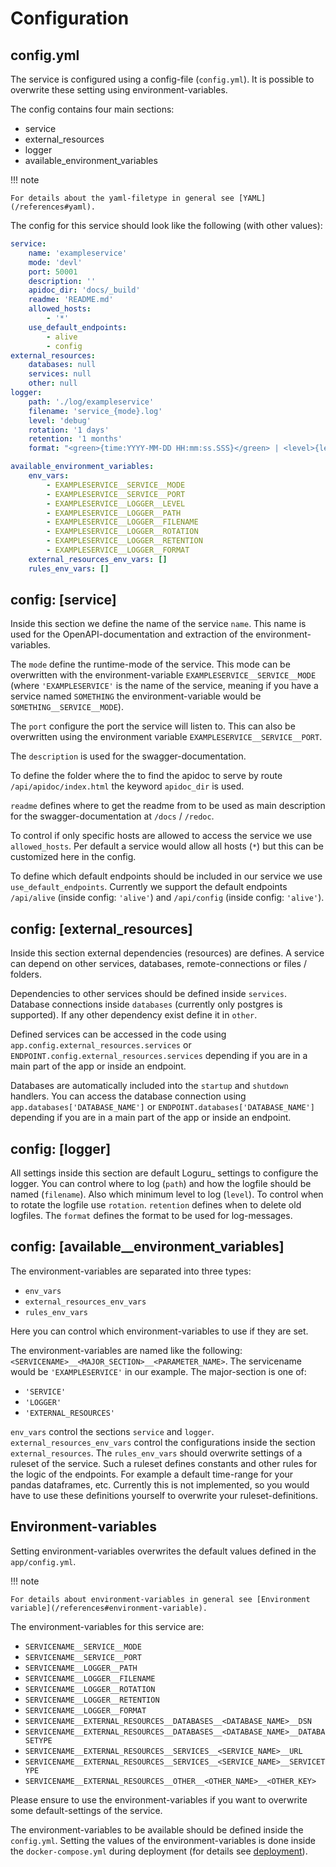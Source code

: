 # Configuration


## config.yml

The service is configured using a config-file (`config.yml`).
It is possible to overwrite these setting using environment-variables.

The config contains four main sections:

* service
* external_resources
* logger
* available_environment_variables

!!! note

    For details about the yaml-filetype in general see [YAML](/references#yaml).


The config for this service should look like the following (with other values):

```yaml
service:
    name: 'exampleservice'
    mode: 'devl'
    port: 50001
    description: ''
    apidoc_dir: 'docs/_build'
    readme: 'README.md'
    allowed_hosts:
        - '*'
    use_default_endpoints:
        - alive
        - config
external_resources:
    databases: null
    services: null
    other: null
logger:
    path: './log/exampleservice'
    filename: 'service_{mode}.log'
    level: 'debug'
    rotation: '1 days'
    retention: '1 months'
    format: "<green>{time:YYYY-MM-DD HH:mm:ss.SSS}</green> | <level>{level: <8}</level> | <cyan>{name}</cyan>:<cyan>{function}</cyan>:<cyan>{line}</cyan> [id: {extra[request_id]}] - <level>{message}</level>"

available_environment_variables:
    env_vars:
        - EXAMPLESERVICE__SERVICE__MODE
        - EXAMPLESERVICE__SERVICE__PORT
        - EXAMPLESERVICE__LOGGER__LEVEL
        - EXAMPLESERVICE__LOGGER__PATH
        - EXAMPLESERVICE__LOGGER__FILENAME
        - EXAMPLESERVICE__LOGGER__ROTATION
        - EXAMPLESERVICE__LOGGER__RETENTION
        - EXAMPLESERVICE__LOGGER__FORMAT
    external_resources_env_vars: []
    rules_env_vars: []
```


## config: [service]

Inside this section we define the name of the service `name`.
This name is used for the OpenAPI-documentation and extraction of the
environment-variables.

The `mode` define the runtime-mode of the service.
This mode can be overwritten with the environment-variable
`EXAMPLESERVICE__SERVICE__MODE` (where `'EXAMPLESERVICE'` is the name of
the service, meaning if you have a service named `SOMETHING` the
environment-variable would be `SOMETHING__SERVICE__MODE`).

The `port` configure the port the service will listen to.
This can also be overwritten using the environment variable
`EXAMPLESERVICE__SERVICE__PORT`.

The `description` is used for the swagger-documentation.

To define the folder where the to find the apidoc to serve by route
`/api/apidoc/index.html` the keyword `apidoc_dir` is used.

`readme` defines where to get the readme from to be used as main description
for the swagger-documentation at `/docs` / `/redoc`.

To control if only specific hosts are allowed to access the service we use
`allowed_hosts`.
Per default a service would allow all hosts (`*`) but this can be
customized here in the config.

To define which default endpoints should be included in our service we use
`use_default_endpoints`.
Currently we support the default endpoints `/api/alive` (inside config:
`'alive'`) and `/api/config` (inside config: `'alive'`).


## config: [external_resources]

Inside this section external dependencies (resources) are defines.
A service can depend on other services, databases, remote-connections or
files / folders.

Dependencies to other services should be defined inside `services`.
Database connections inside `databases` (currently only postgres is
supported).
If any other dependency exist define it in `other`.

Defined services can be accessed in the code using
`app.config.external_resources.services` or
`ENDPOINT.config.external_resources.services` depending if you are in a main
part of the app or inside an endpoint.

Databases are automatically included into the `startup` and `shutdown`
handlers.
You can access the database connection using `app.databases['DATABASE_NAME']`
or `ENDPOINT.databases['DATABASE_NAME']` depending if you are in a main part
of the app or inside an endpoint.


## config: [logger]

All settings inside this section are default Loguru_ settings to configure the
logger.
You can control where to log (`path`) and how the logfile should be named
(`filename`).
Also which minimum level to log (`level`).
To control when to rotate the logfile use `rotation`.
`retention` defines when to delete old logfiles.
The `format` defines the format to be used for log-messages.


## config: [available__environment_variables]

The environment-variables are separated into three types:

* `env_vars`
* `external_resources_env_vars`
* `rules_env_vars`

Here you can control which environment-variables to use if they are set.

The environment-variables are named like the following:
`<SERVICENAME>__<MAJOR_SECTION>__<PARAMETER_NAME>`.
The servicename would be `'EXAMPLESERVICE'` in our example.
The major-section is one of:

* `'SERVICE'`
* `'LOGGER'`
* `'EXTERNAL_RESOURCES'`

`env_vars` control the sections `service` and `logger`.
`external_resources_env_vars` control the configurations inside the section
`external_resources`.
The `rules_env_vars` should overwrite settings of a ruleset of the service.
Such a ruleset defines constants and other rules for the logic of the
endpoints.
For example a default time-range for your pandas dataframes, etc.
Currently this is not implemented, so you would have to use these definitions
yourself to overwrite your ruleset-definitions.


## Environment-variables

Setting environment-variables overwrites the default values defined in the
`app/config.yml`.


!!! note

    For details about environment-variables in general see [Environment
    variable](/references#environment-variable).

The environment-variables for this service are:

* `SERVICENAME__SERVICE__MODE`
* `SERVICENAME__SERVICE__PORT`
* `SERVICENAME__LOGGER__PATH`
* `SERVICENAME__LOGGER__FILENAME`
* `SERVICENAME__LOGGER__ROTATION`
* `SERVICENAME__LOGGER__RETENTION`
* `SERVICENAME__LOGGER__FORMAT`
* `SERVICENAME__EXTERNAL_RESOURCES__DATABASES__<DATABASE_NAME>__DSN`
* `SERVICENAME__EXTERNAL_RESOURCES__DATABASES__<DATABASE_NAME>__DATABASETYPE`
* `SERVICENAME__EXTERNAL_RESOURCES__SERVICES__<SERVICE_NAME>__URL`
* `SERVICENAME__EXTERNAL_RESOURCES__SERVICES__<SERVICE_NAME>__SERVICETYPE`
* `SERVICENAME__EXTERNAL_RESOURCES__OTHER__<OTHER_NAME>__<OTHER_KEY>`

Please ensure to use the environment-variables if you want to overwrite some
default-settings of the service.

The environment-variables to be available should be defined inside the
`config.yml`.
Setting the values of the environment-variables is done inside the
`docker-compose.yml` during deployment (for details see
[deployment](../deployment/index.html)).
